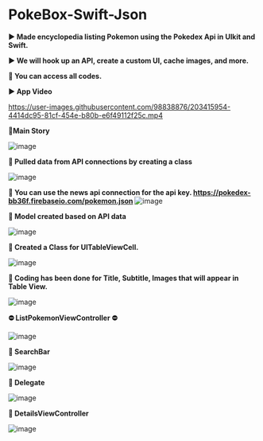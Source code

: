 # PokeBox-Swift-Json

<b> ▶️ Made encyclopedia listing Pokemon using the Pokedex Api in UIkit and Swift.</b>

<b> ▶️ We will hook up an API, create a custom UI, cache images, and more. </b>

<b> :round_pushpin: You can access all codes. </b>

<b> ▶️ App Video </b>

https://user-images.githubusercontent.com/98838876/203415954-4414dc95-81cf-454e-b80b-e6f49112f25c.mp4

<b>:round_pushpin:Main Story </b>

![image](https://user-images.githubusercontent.com/98838876/203418993-02a67f07-855a-4555-98a1-e3457275161f.png)


<b> :round_pushpin: Pulled data from API connections by creating a class </b>

![image](https://user-images.githubusercontent.com/98838876/203416601-e161ff73-cf18-4c1e-9868-e18221860db0.png)

<b> :round_pushpin: You can use the news api connection for the api key. </b>
<b> https://pokedex-bb36f.firebaseio.com/pokemon.json </b>
![image](https://user-images.githubusercontent.com/98838876/203416765-1ba0a5d8-1cee-4d73-9fab-1059d94c9f0d.png)

<b> :round_pushpin: Model created based on API data </b>

![image](https://user-images.githubusercontent.com/98838876/203416874-aa0628c2-9c47-4555-85ee-674227f1bd35.png)


<b> :round_pushpin: Created a Class for UITableViewCell. </b>

![image](https://user-images.githubusercontent.com/98838876/203417000-9dbece60-b40e-491e-b925-0d369acb9746.png)

<b> :round_pushpin: Coding has been done for Title, Subtitle, Images that will appear in Table View.</b>

![image](https://user-images.githubusercontent.com/98838876/203417162-d8c6a757-a872-4382-9568-c39c808c6890.png)



<b> :no_entry: ListPokemonViewController :no_entry: </b>

![image](https://user-images.githubusercontent.com/98838876/203417241-40fa3886-55ec-4b92-bbbc-afc004c816ca.png)


<b> :round_pushpin: SearchBar </b>

![image](https://user-images.githubusercontent.com/98838876/203417460-4ddaa98b-2479-4300-bbe5-0d9c0b12365f.png)


<b> :round_pushpin: Delegate </b>

![image](https://user-images.githubusercontent.com/98838876/203417508-f0d3e1b6-e5de-4230-97cf-110b5a580785.png)

<b> :round_pushpin: DetailsViewController </b>

![image](https://user-images.githubusercontent.com/98838876/203417678-422b6456-0c30-4b67-aaf3-4a5ff7b0f8ea.png)





